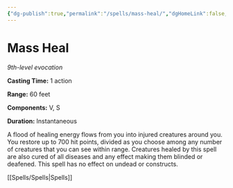 ```yaml
---
{"dg-publish":true,"permalink":"/spells/mass-heal/","dgHomeLink":false,"dgPassFrontmatter":true}
---
```



# Mass Heal

*9th-level evocation*

**Casting Time:** 1 action

**Range:** 60 feet

**Components:** V, S

**Duration:** Instantaneous

A flood of healing energy flows from you into injured creatures around you. You restore up to 700 hit points, divided as you choose among any number of creatures that you can see within range. Creatures healed by this spell are also cured of all diseases and any effect making them blinded or deafened. This spell has no effect on undead or constructs.


[[Spells/Spells|Spells]]